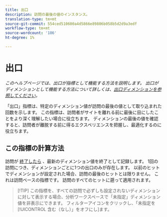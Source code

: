 ```yaml
---
title: 出口
description: 訪問の最後の値のインスタンス。
translation-type: tm+mt
source-git-commit: 554ced510600a4d5866e89806b058b5d2d9a3edf
workflow-type: tm+mt
source-wordcount: '186'
ht-degree: 1%

---
```



# 出口

*このヘルプページでは、出口が指標として機能する方法を説明します。 出口がディメンションとして機能する方法について詳しくは、[出口ディメンションを参照してください](../dimensions/exit-dimensions.md)。*

「出口」指標は、特定のディメンション値が訪問の最後の値として取り込まれた回数を示します。 この指標は、訪問者がサイトを離れる前に最後に目にしたことをより深く理解したい場合に役立ちます。 ディメンションの最後の値を確認すると、訪問者が離脱する前に得るエクスペリエンスを把握し、最適化するのに役立ちます。

## この指標の計算方法

訪問が [終了したら](visits.md) 、最新のディメンション値を終了として記録します。 1回の訪問につき、ディメンションごとに1つの出口のみが存在します。 以前のヒットでディメンションが設定された場合、訪問の最後のヒットとは限りません。 これは訪問ベースの指標です。 訪問のすべてのヒットに遡って適用されます。

>[!TIP] この指標を、すべての訪問で必ずしも設定されないディメンションに対して表示する場合、分析ワークスペースで「未指定」ディメンション値を非表示にできます。 フィルターアイコンをクリックし、「未指定を [!UICONTROL 含む（なし）」をオフにし]ます。
